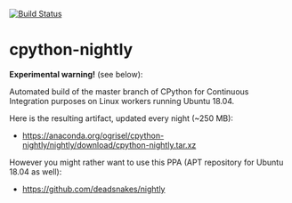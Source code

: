 [![Build Status](https://dev.azure.com/ogrisel2/cpython-nightly/_apis/build/status/ogrisel.cpython-nightly?branchName=master)](https://dev.azure.com/ogrisel2/cpython-nightly/_build/latest?definitionId=4&branchName=master)

# cpython-nightly

**Experimental warning!** (see below):

Automated build of the master branch of CPython for Continuous Integration purposes
on Linux workers running Ubuntu 18.04.

Here is the resulting artifact, updated every night (~250 MB):

- https://anaconda.org/ogrisel/cpython-nightly/nightly/download/cpython-nightly.tar.xz

However you might rather want to use this PPA (APT repository for Ubuntu 18.04 as well):

- https://github.com/deadsnakes/nightly
